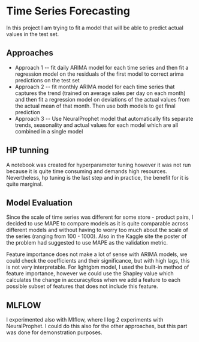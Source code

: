 # Time Series Forecasting 

In this project I am trying to fit a model that will be able to predict actual values in the test set. 

## Approaches

- Approach 1 -- fit daily ARIMA model for each time series and then fit a regression model on the residuals of the first model to correct arima predictions on the test set
- Approach 2 -- fit monthly ARIMA model for each time series that captures the trend (trained on average sales per day on each month) and then fit a regression model on deviations of the actual values from the actual mean of that month.  Then use both models to get final prediction
- Approach 3 -- Use NeuralProphet model that automatically fits separate trends, seasonality and actual values for each model which are all combined in a single model


## HP tunning 
A notebook was created for hyperparameter tuning however it was not run because it is quite time consuming and demands high resources. Nevertheless, hp tuning is the last step and in practice, the benefit for it is quite marginal. 

## Model Evaluation

Since the scale of time series was different for some store - product pairs, I decided to use MAPE to compare models as it is quite comparable across different models and without having to worry too much about the scale of the series (ranging from 100 - 1000). Also in the Kaggle site the poster of the problem had suggested to use MAPE as the validation metric. 

Feature importance does not make a lot of sense with ARIMA models, we could check the coefficients and their significance, but with high lags, this is not very interpretable. For lightgbm model, I used the built-in method of feature importance, however we could use the Shapley value which calculates the change in accuracy/loss when we add a feature to each possible subset of features that does not include this feature.

## MLFLOW

I experimented also with Mlflow, where I log 2 experiments with NeuralProphet. I could do this also for the other approaches, but this part was done for demonstration purposes. 
